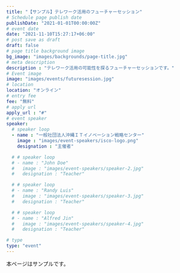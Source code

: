 ```yaml
---
title: "【サンプル】テレワーク活用のフューチャーセッション"
# Schedule page publish date
publishDate: "2021-01-01T00:00:00Z"
# event date
date: "2021-11-10T15:27:17+06:00"
# post save as draft
draft: false
# page title background image
bg_image: "images/backgrounds/page-title.jpg"
# meta description
description : "テレワーク活用の可能性を探るフューチャーセッションです。"
# Event image
image: "images/events/futuresession.jpg"
# location
location: "オンライン"
# entry fee
fee: "無料"
# apply url
apply_url : "#"
# event speaker
speaker:
  # speaker loop
  - name : "一般社団法人沖縄ＩＴイノベーション戦略センター"
    image : "images/event-speakers/isco-logo.png"
    designation : "主催者"

  # # speaker loop
  # - name : "John Doe"
  #   image : "images/event-speakers/speaker-2.jpg"
  #   designation : "Teacher"

  # # speaker loop
  # - name : "Randy Luis"
  #   image : "images/event-speakers/speaker-3.jpg"
  #   designation : "Teacher"

  # # speaker loop
  # - name : "Alfred Jin"
  #   image : "images/event-speakers/speaker-4.jpg"
  #   designation : "Teacher"

# type
type: "event"
---
```


本ページはサンプルです。